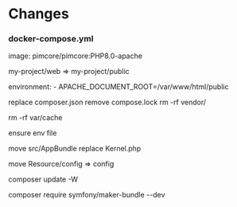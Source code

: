 # Changes

### docker-compose.yml

image: pimcore/pimcore:PHP8.0-apache


my-project/web => my-project/public 


environment:
     - APACHE_DOCUMENT_ROOT=/var/www/html/public


replace composer.json
remove compose.lock
rm -rf vendor/

rm -rf var/cache

ensure env file

move src/AppBundle
replace Kernel.php

move Resource/config => config

 composer update -W

composer require symfony/maker-bundle --dev